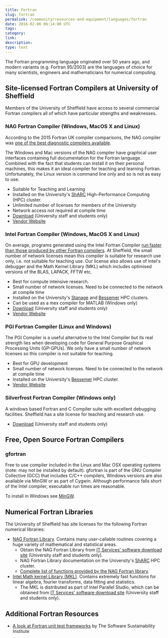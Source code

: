 ```yaml
---
title: Fortran
slug: fortran
permalink: /community/resources-and-equipment/languages/fortran
date: 2016-02-06 06:14:00 UTC
tags:
category:
link:
description:
type: text
---
```


The Fortran programming language originated over 50 years ago, and
modern variants (e.g. Fortran 95/2003) are the languages of choice for
many scientists, engineers and mathematicians for numerical computing.

## Site-licensed Fortran Compilers at University of Sheffield

Members of the University of Sheffield have access to several commercial
Fortran compilers all of which have particular strengths and weaknesses.

### NAG Fortran Compiler (Windows, MacOS X and Linux)

According to the 2015 Fortran UK compiler comparisons, the NAG compiler
was [one of the best diagnostic compilers available](https://www.fortran.uk/fortran-compiler-comparisons/intellinux-fortran-compiler-diagnostic-capabilities/).

The Windows and Mac versions of the NAG compiler have graphical user
interfaces containing full documentation for the Fortran language.
Combined with the fact that students can install it on their personal
machines, this makes it an ideal compiler for teaching and learning
Fortran. Unfortunately, the Linux version is command line only and so is
not as easy to use.

  * Suitable for Teaching and Learning
  * Installed on the University's [ShARC](https://docs.hpc.shef.ac.uk/en/latest/sharc/software/development/nag.html) High-Performance Computing (HPC) cluster.
  * Unlimited number of licenses for members of the University
  * Network access not required at compile time
  * [Download](https://www.sheffield.ac.uk/software/) (University staff and students only)
  * [Vendor Website](https://www.nag.co.uk/nag-compiler)

### Intel Fortran Compiler (Windows, MacOS X and Linux)

On average, programs generated using the Intel Fortran Compiler
[run faster than those produced by other Fortran compilers](https://www.fortran.uk/fortran-compiler-comparisons/polyhedron-benchmarks-linux64-on-intel/).
At Sheffield, the small number of network licenses mean
this compiler is suitable for research use only, i.e. not suitable for
teaching use. Our license also allows use of Intel's debugger and the
Math Kernel Library (MKL) which includes optimised versions of the BLAS,
LAPACK, FFTW etc.

  * Best for compute intensive research.
  * Small number of network licenses. Need to be connected to the
    network at compile time
  * Installed on the University's [Stanage](https://docs.hpc.shef.ac.uk/en/latest/stanage/software/development/icc_ifort.html)
    and [Bessemer](https://docs.hpc.shef.ac.uk/en/latest/bessemer/software/development/intel_compilers.html) HPC clusters.
  * Can be used as a mex compiler for MATLAB (Windows only)
  * [Download](https://www.sheffield.ac.uk/software/) (University staff and students only)
  * [Vendor Website](https://software.intel.com/en-us/intel-compilers)

### PGI Fortran Compiler (Linux and Windows)

The PGI Compiler is a useful alternative to the Intel Compiler but its
real strength lies when developing code for General Purpose Graphical
Processing Units (GP-GPUs). We only have a small number of network
licenses so this compiler is not suitable for teaching.

  * Best for GPU development
  * Small number of network licenses. Need to be connected to the
    network at compile time
  * Installed on the University's [Bessemer](https://docs.hpc.shef.ac.uk/en/latest/bessemer/software/development/pgi.html) HPC cluster.
  * [Vendor Website](https://www.pgroup.com/)

### Silverfrost Fortran Compiler (Windows only)

A windows based Fortran and C Compiler suite with excellent debugging
facilities. Sheffield has a site license for teaching and research use.

  * [Download](https://www.sheffield.ac.uk/it-services/research/software/silverfrost) (University staff and students only)

## Free, Open Source Fortran Compilers

### gfortran

Free to use compiler included in the Linux and Mac OSX operating systems
(note: may not be installed by default). gfortran is part of the GNU
Compiler Collective (GCC) that includes C/C++ compilers, Windows
versions are also available via MinGW or as part of Cygwin. Although
performance falls short of the Intel compiler, executable run times are
reasonable.

To install in Windows see [MinGW](http://www.mingw.org/).

## Numerical Fortran Libraries

The University of Sheffield has site licenses for the following Fortran
numerical libraries:

  * [NAG Fortran Library](https://www.nag.co.uk/nag-fortran-library).
    Contains many user-callable routines covering a huge variety of
    mathematical and statistical areas.
      * Obtain the NAG Fortran Library from
        [IT Services' software download site](https://www.sheffield.ac.uk/software/)
        (University staff and students only).
      * NAG Fortran Library documentation on the University's [ShARC](https://docs.hpc.shef.ac.uk/en/latest/sharc/software/development/nag.html) HPC cluster.
      * [Complete list of functions provided by the NAG Fortran library](https://www.nag.co.uk/numeric/fl/nagdoc_fl25/html/FRONTMATTER/manconts.html).
  * [Intel Math kernel Library (MKL)](https://software.intel.com/en-us/mkl).
    Contains extremely fast functions for linear algebra, fourier transforms, data fitting and statistics.
      * The MKL is distributed as part of Intel Parallel Studio, which can be obtained from
        [IT Services' software download site](https://www.sheffield.ac.uk/software/)
        (University staff and students only).

## Additional Fortran Resources

  * [A look at Fortran unit test frameworks](http://www.software.ac.uk/blog/2014-07-22-look-fortran-unit-test-frameworks) by
    The Software Sustainability Institute

